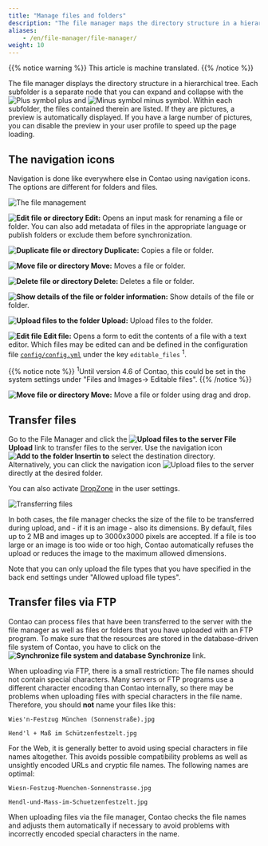 ```yaml
---
title: "Manage files and folders"
description: "The file manager maps the directory structure in a hierarchical tree."
aliases:
    - /en/file-manager/file-manager/
weight: 10
---
```


{{% notice warning %}}
This article is machine translated.
{{% /notice %}}

The file manager displays the directory structure in a hierarchical tree. Each subfolder is a separate node that you can expand and collapse with the ![Plus symbol](/de/icons/folPlus.svg?classes=icon) plus and ![Minus symbol](/de/icons/folMinus.svg?classes=icon) minus symbol. Within each subfolder, the files contained therein are listed. If they are pictures, a preview is automatically displayed. If you have a large number of pictures, you can disable the preview in your user profile to speed up the page loading.

## The navigation icons

Navigation is done like everywhere else in Contao using navigation icons. The options are different for folders and files.

![The file management](/de/file-manager/images/de/der-dateimanager.png?classes=shadow)

**![Edit file or directory](/de/icons/edit.svg?classes=icon) Edit:** Opens an input mask for renaming a file or folder. You can also add metadata of files in the appropriate language or publish folders or exclude them before synchronization.

**![Duplicate file or directory](/de/icons/copy.svg?classes=icon) Duplicate:** Copies a file or folder.

**![Move file or directory](/de/icons/cut.svg?classes=icon) Move:** Moves a file or folder.

**![Delete file or directory](/de/icons/delete.svg?classes=icon) Delete:** Deletes a file or folder.

**![Show details of the file or folder](/de/icons/show.svg?classes=icon) information:** Show details of the file or folder.

**![Upload files to the folder](/de/icons/new.svg?classes=icon) Upload:** Upload files to the folder.

**![Edit file](/de/icons/editor.svg?classes=icon) Edit file:** Opens a form to edit the contents of a file with a text editor. Which files may be edited can and be defined in the configuration file [`config/config.yml`](/en/system/settings/#config-yml) under the key `editable_files` <sup>1</sup>.

{{% notice note %}}
<sup>1</sup>Until version 4.6 of Contao, this could be set in the system settings under "Files and Images-&gt; Editable files".
{{% /notice %}}

**![Move file or directory](/de/icons/drag.svg?classes=icon) Move:** Move a file or folder using drag and drop.

## Transfer files

Go to the File Manager and click the **![Upload files to the server](/de/icons/new.svg?classes=icon) File Upload** link to transfer files to the server. Use the navigation icon **![Add to the folder](/de/icons/pasteinto.svg?classes=icon) Insertin to** select the destination directory. Alternatively, you can click the navigation icon ![Upload files to the server](/de/icons/new.svg?classes=icon) directly at the desired folder.

You can also activate [DropZone](https://www.dropzonejs.com/) in the user settings.

![Transferring files](/de/file-manager/images/de/dateien-uebertragen.png?classes=shadow)

In both cases, the file manager checks the size of the file to be transferred during upload, and - if it is an image - also its dimensions. By default, files up to 2 MB and images up to 3000x3000 pixels are accepted. If a file is too large or an image is too wide or too high, Contao automatically refuses the upload or reduces the image to the maximum allowed dimensions.

Note that you can only upload the file types that you have specified in the back end settings under "Allowed upload file types".

## Transfer files via FTP

Contao can process files that have been transferred to the server with the file manager as well as files or folders that you have uploaded with an FTP program. To make sure that the resources are stored in the database-driven file system of Contao, you have to click on the **![Synchronize file system and database](/de/icons/sync.svg?classes=icon) Synchronize** link.

When uploading via FTP, there is a small restriction: The file names should not contain special characters. Many servers or FTP programs use a different character encoding than Contao internally, so there may be problems when uploading files with special characters in the file name. Therefore, you should **not** name your files like this:

`Wies'n-Festzug München (Sonnenstraße).jpg`

`Hend'l + Maß im Schützenfestzelt.jpg`

For the Web, it is generally better to avoid using special characters in file names altogether. This avoids possible compatibility problems as well as unsightly encoded URLs and cryptic file names. The following names are optimal:

`Wiesn-Festzug-Muenchen-Sonnenstrasse.jpg`

`Hendl-und-Mass-im-Schuetzenfestzelt.jpg`

When uploading files via the file manager, Contao checks the file names and adjusts them automatically if necessary to avoid problems with incorrectly encoded special characters in the name.
